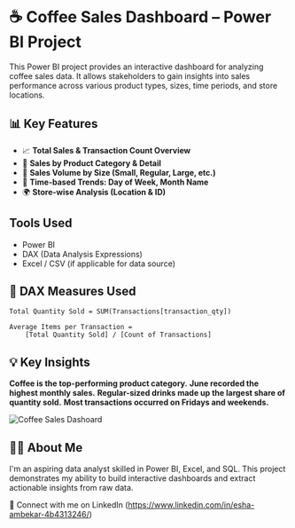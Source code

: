 # ☕ Coffee Sales Dashboard – Power BI Project

This Power BI project provides an interactive dashboard for analyzing coffee sales data. It allows stakeholders to gain insights into sales performance across various product types, sizes, time periods, and store locations.

## 📊 Key Features

- 📈 **Total Sales & Transaction Count Overview**
- 🍵 **Sales by Product Category & Detail**
- 🧊 **Sales Volume by Size (Small, Regular, Large, etc.)**
- 📅 **Time-based Trends: Day of Week, Month Name**
- 🌍 **Store-wise Analysis (Location & ID)**

## Tools Used
- Power BI
- DAX (Data Analysis Expressions)
- Excel / CSV (if applicable for data source)


## 🧠 DAX Measures Used

```DAX
Total Quantity Sold = SUM(Transactions[transaction_qty])

Average Items per Transaction = 
    [Total Quantity Sold] / [Count of Transactions]
```
## 💡 Key Insights
**Coffee is the top-performing product category.**
**June recorded the highest monthly sales.**
**Regular-sized drinks made up the largest share of quantity sold.**
**Most transactions occurred on Fridays and weekends.** 

![Coffee Sales Dashoard](https://github.com/user-attachments/assets/c548a1cf-9072-43d8-aa4d-06118d8d963a)

## 🙋‍♀️ About Me
I'm an aspiring data analyst skilled in Power BI, Excel, and SQL. This project demonstrates my ability to build interactive dashboards and extract actionable insights from raw data.

🔗 Connect with me on LinkedIn
(https://www.linkedin.com/in/esha-ambekar-4b4313246/)
